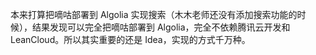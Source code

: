 本来打算把嘀咕部署到 Algolia 实现搜索（木木老师还没有添加搜索功能的时候），结果发现可以完全把嘀咕部署到 Algolia，完全不依赖腾讯云开发和 LeanCloud。所以其实重要的还是 Idea，实现的方式千万种。